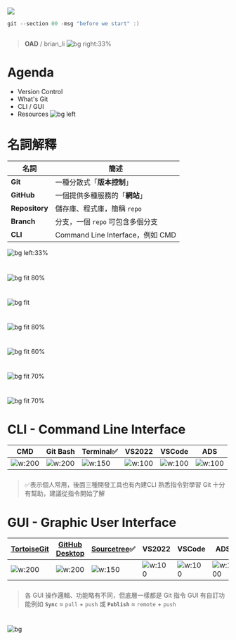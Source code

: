 ﻿---
marp: true
paginate: true
headingDivider: 1
footer: git-section-`00`
---

# 
![](asset/gitlogo.png)
```powershell
git --section 00 -msg "before we start" :)
```
##
> **OAD** / brian_li
![bg right:33%](asset/log.jpg)

# **A**genda
- Version Control
- What's Git
- CLI / GUI
- Resources
![bg left](https://picsum.photos/720?image=20)

# **名詞**解釋
|名詞|簡述|
|---|---|
|**Git**|一種分散式「**版本控制**」|
|**GitHub**|一個提供多種服務的「**網站**」|
|**Repository**|儲存庫、程式庫，簡稱 `repo`|
|**Branch**|分支，一個 `repo` 可包含多個分支|
|**CLI**|Command Line Interface，例如 CMD|

![bg left:33%](asset/github.jpeg)

# 
![bg fit 80%](asset/novc.png)

#
![bg fit](asset/aftervc.png)

#
![bg fit 80%](asset/commit.png)

#
![bg fit 60%](asset/repo.png)

#
![bg fit 70%](asset/branch2.png)

#
![bg fit 70%](asset/gitflow.png)

# **CLI** - Command Line Interface
|CMD|Git Bash|Terminal✅|VS2022|VSCode|ADS|
|-|-|-|-|-|-|
|![w:200](asset/cmd.png)|![w:200](asset/gitbash.png)|![w:150](asset/terminal.png)|![w:100](asset/Visual_Studio_Icon_2022.svg.png)|![w:100](asset/vscode.png)|![w:100](asset/ads.jpg)|
###
>✅表示個人常用，後面三種開發工具也有內建CLI
熟悉指令對學習 Git 十分有幫助，建議從指令開始了解
<!-- _backgroundColor: #eee; -->

# **GUI** - Graphic User Interface
|[TortoiseGit](https://tortoisegit.org/)|[GitHub Desktop](https://desktop.github.com/)|[Sourcetree](https://www.sourcetreeapp.com/)✅|VS2022|VSCode|ADS|
|-|-|-|-|-|-|
|![w:200](asset/tortoise.png)|![w:200](asset/githubdesktop.png)|![w:150](asset/sourcetree.png)|![w:100](asset/Visual_Studio_Icon_2022.svg.png)|![w:100](asset/vscode.png)|![w:100](asset/ads.jpg)|
###
>各 GUI 操作邏輯、功能略有不同，但底層一樣都是 Git 指令
GUI 有自訂功能例如 **`Sync`** ≈ `pull` + `push` 或 **`Publish`** ≈ `remote` + `push`
<!-- _backgroundColor: #eee; -->

#
![bg](asset/ios1.jpg)